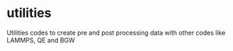 # utilities

Utilities codes to create pre and post processing data with other codes like LAMMPS, QE and BGW
